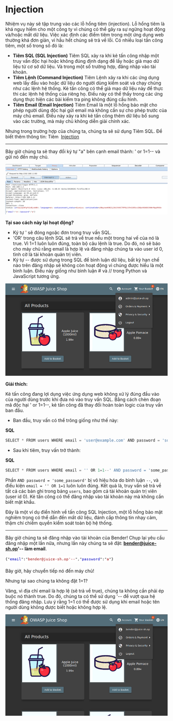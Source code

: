 # Injection

Nhiệm vụ này sẽ tập trung vào các lỗ hổng tiêm (injection). Lỗ hổng tiêm là khá nguy hiểm cho một công ty vì chúng có thể gây ra sự ngừng hoạt động và/hoặc mất dữ liệu. Việc xác định các điểm tiêm trong một ứng dụng web thường khá đơn giản, vì hầu hết chúng sẽ trả về lỗi. Có nhiều loại tấn công tiêm, một số trong số đó là:

- **Tiêm SQL (SQL Injection)**
Tiêm SQL xảy ra khi kẻ tấn công nhập một truy vấn độc hại hoặc không đúng định dạng để lấy hoặc giả mạo dữ liệu từ cơ sở dữ liệu. Và trong một số trường hợp, đăng nhập vào tài khoản.
- **Tiêm Lệnh (Command Injection)**
Tiêm Lệnh xảy ra khi các ứng dụng web lấy đầu vào hoặc dữ liệu do người dùng kiểm soát và chạy chúng như các lệnh hệ thống. Kẻ tấn công có thể giả mạo dữ liệu này để thực thi các lệnh hệ thống của riêng họ. Điều này có thể thấy trong các ứng dụng thực hiện các bài kiểm tra ping không đúng cấu hình.
- **Tiêm Email (Email Injection)**
Tiêm Email là một lỗ hổng bảo mật cho phép người dùng độc hại gửi email mà không cần sự cho phép trước của máy chủ email. Điều này xảy ra khi kẻ tấn công thêm dữ liệu bổ sung vào các trường, mà máy chủ không diễn giải chính xác.

Nhưng trong trường hợp của chúng ta, chúng ta sẽ sử dụng Tiêm SQL.
Để biết thêm thông tin: Tiêm  [Injection](https://owasp.org/www-project-top-ten/OWASP_Top_Ten_2017/Top_10-2017_A1-Injection)

---

Bây giờ chúng ta sẽ thay đổi ký tự "a" bên cạnh email thành: ' or 1=1-- và gửi nó đến máy chủ.

![image.png](<img/0.png>)

**Tại sao cách này lại hoạt động?**

- Ký tự ' sẽ đóng ngoặc đơn trong truy vấn SQL.
- 'OR' trong câu lệnh SQL sẽ trả về true nếu một trong hai vế của nó là true. Vì 1=1 luôn luôn đúng, toàn bộ câu lệnh là true. Do đó, nó sẽ báo cho máy chủ rằng email là hợp lệ và đăng nhập chúng ta vào user id 0, tình cờ là tài khoản quản trị viên.
- Ký tự -- được sử dụng trong SQL để bình luận dữ liệu, bất kỳ hạn chế nào trên đăng nhập sẽ không còn hoạt động vì chúng được hiểu là một bình luận. Điều này giống như bình luận # và // trong Python và JavaScript tương ứng.

![image.png](<img/1.png>)

**Giải thích:**

Kẻ tấn công đang lợi dụng việc ứng dụng web không xử lý đúng đầu vào của người dùng trước khi đưa nó vào truy vấn SQL. Bằng cách chèn đoạn mã độc hại ' or 1=1--, kẻ tấn công đã thay đổi hoàn toàn logic của truy vấn ban đầu.

- Ban đầu, truy vấn có thể trông giống như thế này:

**SQL**

```jsx
SELECT * FROM users WHERE email = 'user@example.com' AND password = 'some_password'
```

- Sau khi tiêm, truy vấn trở thành:

**SQL**

```jsx
SELECT * FROM users WHERE email = '' OR 1=1--' AND password = 'some_password'
```

Phần `AND password = 'some_password'` bị vô hiệu hóa do bình luận `--`, và điều kiện `email = '' OR 1=1` luôn luôn đúng. Kết quả là, truy vấn sẽ trả về tất cả các bản ghi trong bảng `users`, bao gồm cả tài khoản quản trị viên (user id 0). Kẻ tấn công có thể đăng nhập vào tài khoản này mà không cần biết mật khẩu.

Đây là một ví dụ điển hình về tấn công SQL Injection, một lỗ hổng bảo mật nghiêm trọng có thể dẫn đến mất dữ liệu, đánh cắp thông tin nhạy cảm, thậm chí chiếm quyền kiểm soát toàn bộ hệ thống.

---

Bây giờ chúng ta sẽ đăng nhập vào tài khoản của Bender! Chụp lại yêu cầu đăng nhập một lần nữa, nhưng lần này chúng ta sẽ đặt: **bender@juice-sh.op'-- làm email**.

![image.png](<img/2.png>)

Bây giờ, hãy chuyển tiếp nó đến máy chủ!

Nhưng tại sao chúng ta không đặt 1=1?

Vâng, vì địa chỉ email là hợp lệ (sẽ trả về true), chúng ta không cần phải ép buộc nó thành true. Do đó, chúng ta có thể sử dụng '-- để vượt qua hệ thống đăng nhập. Lưu ý rằng 1=1 có thể được sử dụng khi email hoặc tên người dùng không được biết hoặc không hợp lệ.

![image.png](<img/3.png>)